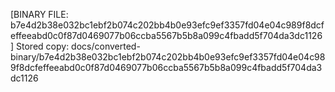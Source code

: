 [BINARY FILE: b7e4d2b38e032bc1ebf2b074c202bb4b0e93efc9ef3357fd04e04c989f8dcfeffeeabd0c0f87d0469077b06ccba5567b5b8a099c4fbadd5f704da3dc1126]
Stored copy: docs/converted-binary/b7e4d2b38e032bc1ebf2b074c202bb4b0e93efc9ef3357fd04e04c989f8dcfeffeeabd0c0f87d0469077b06ccba5567b5b8a099c4fbadd5f704da3dc1126
